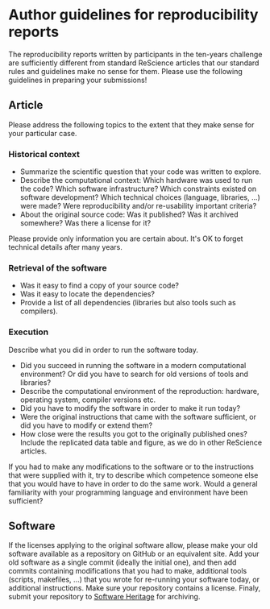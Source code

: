 # Author guidelines for reproducibility reports

The reproducibility reports written by participants in the ten-years challenge are sufficiently different from standard ReScience articles that our standard rules and guidelines make no sense for them. Please use the following guidelines in preparing your submissions!

## Article

Please address the following topics to the extent that they make sense for your particular case.

### Historical context

- Summarize the scientific question that your code was written to explore.
- Describe the computational context: Which hardware was used to run the code? Which software infrastructure? Which constraints existed on software development? Which technical choices (language, libraries, ...) were made? Were reproducibility and/or re-usability important criteria?
- About the original source code: Was it published? Was it archived somewhere? Was there a license for it?

Please provide only information you are certain about. It's OK to forget technical details after many years.

### Retrieval of the software

- Was it easy to find a copy of your source code?
- Was it easy to locate the dependencies?
- Provide a list of all dependencies (libraries but also tools such as compilers).

### Execution

Describe what you did in order to run the software today.

- Did you succeed in running the software in a modern computational environment? Or did you have to search for old versions of tools and libraries?
- Describe the computational environment of the reproduction: hardware, operating system, compiler versions etc.
- Did you have to modify the software in order to make it run today?
- Were the original instructions that came with the software sufficient, or did you have to modify or extend them?
- How close were the results you got to the originally published ones? Include the
  replicated data table and figure, as we do in other ReScience articles.

If you had to make any modifications to the software or to the instructions that were supplied with it, try to describe which competence someone else that you would have to have in order to do the same work. Would a general familiarity with your programming language and environment have been sufficient?

## Software

If the licenses applying to the original software allow, please make your old software available as a repository on GitHub or an equivalent site. Add your old software as a single commit (ideally the initial one), and then add commits containing modifications that you had to make, additional tools (scripts, makefiles, ...) that you wrote for re-running your software today, or additional instructions. Make sure your repository contains a license. Finaly, submit your repository to [Software Heritage](http://save.softwareheritage.org/) for archiving.
